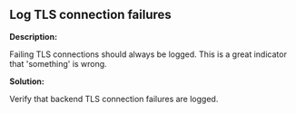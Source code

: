 Log TLS connection failures
-------

**Description:**

Failing TLS connections should always be logged. This is a great indicator that 'something' is wrong.


**Solution:**

Verify that backend TLS connection failures are logged.
